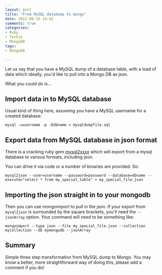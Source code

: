```yaml
---
layout: post
title: "From MySQL datadump to mongo"
date: 2012-08-16 14:42
comments: true
categories:
- Ruby
- Techie
- MongoDB
tags:
- MongoDB

---
```

Let us say that you have a MySQL dump of  a database table, with a load of data which ideally, you'd like to pull into a Mongo DB as json.

What you could do is…

## Import data in to MySQL database

Usual kind of thing here, assuming you have a MySQL username for a created database:

```
mysql -uusername -p -Ddbname < mysqldumpfile.sql
```

## Export data from MySQL database in json format

There is a cracking ruby gem [mysql2xxxx](https://github.com/seamusabshere/mysql2xxxx) which will export from a mysql database to various formats, including json.

You can drive it via code or a number of binaries are provided. So:

```
mysql2json --user=username --password=password --database=dbname --execute="select * from my_special_table" > my_special_file.json
```

## Importing the json straight in to your mongodb

Then you can use mongoimport to pull in the json. If your export from ```mysql2json``` is surrounded by the square brackets, you'll need the ```--jsonArray``` option. Your command will need to be something like:


```
mongoimport --type json --file my_special_file.json --collection mycollection --db mymongodb --jsonArray
```

## Summary

Simple three step transformation from MySQL dump to Mongo. You may know a better, more straightforward way of doing this, please add a comment if you do!
